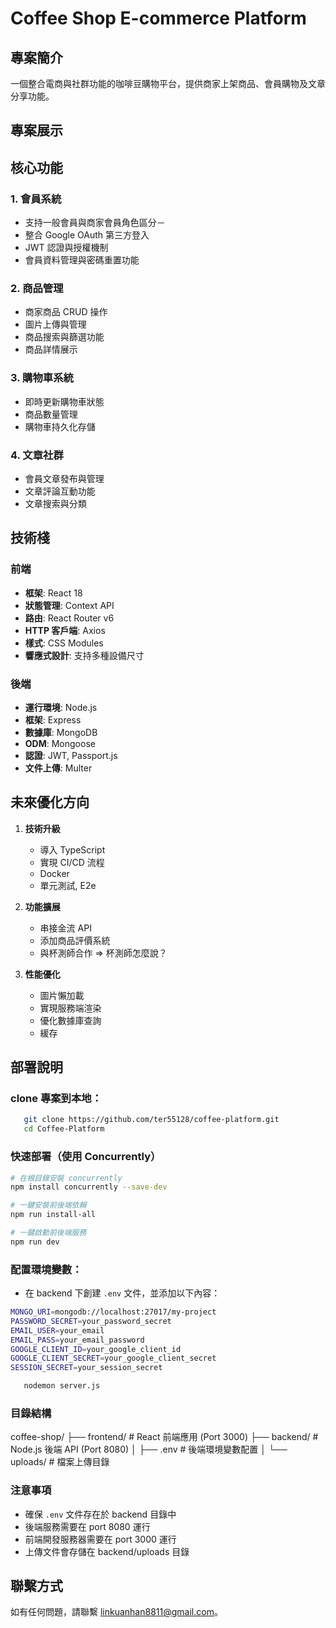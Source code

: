# Coffee Shop E-commerce Platform

## 專案簡介

一個整合電商與社群功能的咖啡豆購物平台，提供商家上架商品、會員購物及文章分享功能。

## 專案展示

## 核心功能

### 1. 會員系統

- 支持一般會員與商家會員角色區分－
- 整合 Google OAuth 第三方登入
- JWT 認證與授權機制
- 會員資料管理與密碼重置功能

### 2. 商品管理

- 商家商品 CRUD 操作
- 圖片上傳與管理
- 商品搜索與篩選功能
- 商品詳情展示

### 3. 購物車系統

- 即時更新購物車狀態
- 商品數量管理
- 購物車持久化存儲

### 4. 文章社群

- 會員文章發布與管理
- 文章評論互動功能
- 文章搜索與分類

## 技術棧

### 前端

- **框架**: React 18
- **狀態管理**: Context API
- **路由**: React Router v6
- **HTTP 客戶端**: Axios
- **樣式**: CSS Modules
- **響應式設計**: 支持多種設備尺寸

### 後端

- **運行環境**: Node.js
- **框架**: Express
- **數據庫**: MongoDB
- **ODM**: Mongoose
- **認證**: JWT, Passport.js
- **文件上傳**: Multer

## 未來優化方向

1. **技術升級**

   - 導入 TypeScript
   - 實現 CI/CD 流程
   - Docker
   - 單元測試, E2e

2. **功能擴展**

   - 串接金流 API
   - 添加商品評價系統
   - 與杯測師合作 => 杯測師怎麼說？

3. **性能優化**

   - 圖片懶加載
   - 實現服務端渲染
   - 優化數據庫查詢
   - 緩存

## 部署說明

### clone 專案到本地：

```bash
   git clone https://github.com/ter55128/coffee-platform.git
   cd Coffee-Platform
```

### 快速部署（使用 Concurrently）

```bash
# 在根目錄安裝 concurrently
npm install concurrently --save-dev

# 一鍵安裝前後端依賴
npm run install-all

# 一鍵啟動前後端服務
npm run dev
```

### 配置環境變數：

- 在 backend 下創建 `.env` 文件，並添加以下內容：

```bash
MONGO_URI=mongodb://localhost:27017/my-project
PASSWORD_SECRET=your_password_secret
EMAIL_USER=your_email
EMAIL_PASS=your_email_password
GOOGLE_CLIENT_ID=your_google_client_id
GOOGLE_CLIENT_SECRET=your_google_client_secret
SESSION_SECRET=your_session_secret
```

```bash
   nodemon server.js

```

### 目錄結構

coffee-shop/
├── frontend/ # React 前端應用 (Port 3000)
├── backend/ # Node.js 後端 API (Port 8080)
│ ├── .env # 後端環境變數配置
│ └── uploads/ # 檔案上傳目錄

### 注意事項

- 確保 `.env` 文件存在於 backend 目錄中
- 後端服務需要在 port 8080 運行
- 前端開發服務器需要在 port 3000 運行
- 上傳文件會存儲在 backend/uploads 目錄

## 聯繫方式

如有任何問題，請聯繫 [linkuanhan8811@gmail.com](mailto:linkuanhan8811@gmail.com)。
